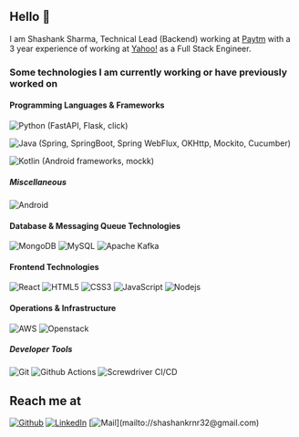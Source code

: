 ## Hello 👋

I am Shashank Sharma, Technical Lead (Backend) working at [Paytm](https://paytm.com) with a 3 year experience of working at [Yahoo!](https://yahoo.com) as a Full Stack Engineer.

### Some technologies I am currently working or have previously worked on

#### Programming Languages & Frameworks

![Python](https://img.shields.io/badge/-Python-black?style=flat-square&logo=Python) (FastAPI, Flask, click)

![Java](https://img.shields.io/badge/-Java-orange?style=flat-square&logo=java) (Spring, SpringBoot, Spring WebFlux, OKHttp, Mockito, Cucumber)

![Kotlin](https://img.shields.io/badge/-Kotlin-black?logo=kotlin&style=flat-square) (Android frameworks, mockk)

##### Miscellaneous

![Android](https://img.shields.io/badge/-Android-blue?logo=Android&style=flat-square)

#### Database & Messaging Queue Technologies

![MongoDB](https://img.shields.io/badge/-MongoDB-green?logo=MongoDB&style=flat-square) ![MySQL](https://img.shields.io/badge/-MySQL-yellow?logo=MySQL&style=flat-square) ![Apache Kafka](https://img.shields.io/badge/-Kafka-black?logo=Apache%20Kafka&style=flat-square)

#### Frontend Technologies

![React](https://img.shields.io/badge/-React-black?style=flat-square&logo=react) ![HTML5](https://img.shields.io/badge/-HTML5-E34F26?style=flat-square&logo=html5&logoColor=white) ![CSS3](https://img.shields.io/badge/-CSS3-1572B6?style=flat-square&logo=css3) ![JavaScript](https://img.shields.io/badge/-JavaScript-black?style=flat-square&logo=javascript) ![Nodejs](https://img.shields.io/badge/-Nodejs-black?style=flat-square&logo=Node-js)

#### Operations & Infrastructure

![AWS](https://img.shields.io/badge/Amazon%20AWS-232F3E?style=flat-square&logo=amazon-aws) ![Openstack](https://img.shields.io/badge/-Openstack-red?logo=openstack&style=flat-square)

##### Developer Tools

![Git](https://img.shields.io/badge/-Git-black?style=flat-square&logo=git) ![Github Actions](https://img.shields.io/badge/-Github%20Actions-red?style=flat-square&logo=Github%20Actions) ![Screwdriver CI/CD](https://img.shields.io/badge/-Screwdriver%20CI-blue?style=flat-square)

## Reach me at

[![Github](https://img.shields.io/badge/Github-333333?logo=github)](https://github.com/shashankrnr32)
[![LinkedIn](https://img.shields.io/badge/LinkedIn-blue?logo=linkedin)](https://www.linkedin.com/in/shashankrnr32)
[![Mail](https://img.shields.io/badge/Mail-%236001d2?logo=yahoo!)](mailto://shashankrnr32@gmail.com)
